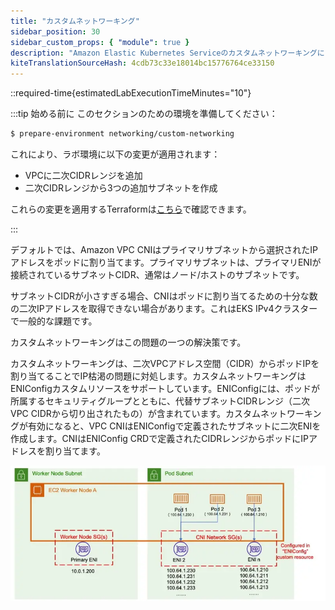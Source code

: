 ```yaml
---
title: "カスタムネットワーキング"
sidebar_position: 30
sidebar_custom_props: { "module": true }
description: "Amazon Elastic Kubernetes Serviceのカスタムネットワーキングによるポッド用の柔軟なネットワーキング。"
kiteTranslationSourceHash: 4cdb73c33e18014bc15776764ce33150
---
```


::required-time{estimatedLabExecutionTimeMinutes="10"}

:::tip 始める前に
このセクションのための環境を準備してください：

```bash wait=30 timeout=300
$ prepare-environment networking/custom-networking
```

これにより、ラボ環境に以下の変更が適用されます：

- VPCに二次CIDRレンジを追加
- 二次CIDRレンジから3つの追加サブネットを作成

これらの変更を適用するTerraformは[こちら](https://github.com/VAR::MANIFESTS_OWNER/VAR::MANIFESTS_REPOSITORY/tree/VAR::MANIFESTS_REF/manifests/modules/networking/custom-networking/.workshop/terraform)で確認できます。

:::

デフォルトでは、Amazon VPC CNIはプライマリサブネットから選択されたIPアドレスをポッドに割り当てます。プライマリサブネットは、プライマリENIが接続されているサブネットCIDR、通常はノード/ホストのサブネットです。

サブネットCIDRが小さすぎる場合、CNIはポッドに割り当てるための十分な数の二次IPアドレスを取得できない場合があります。これはEKS IPv4クラスターで一般的な課題です。

カスタムネットワーキングはこの問題の一つの解決策です。

カスタムネットワーキングは、二次VPCアドレス空間（CIDR）からポッドIPを割り当てることでIP枯渇の問題に対処します。カスタムネットワーキングはENIConfigカスタムリソースをサポートしています。ENIConfigには、ポッドが所属するセキュリティグループとともに、代替サブネットCIDRレンジ（二次VPC CIDRから切り出されたもの）が含まれています。カスタムネットワーキングが有効になると、VPC CNIはENIConfigで定義されたサブネットに二次ENIを作成します。CNIはENIConfig CRDで定義されたCIDRレンジからポッドにIPアドレスを割り当てます。

![Insights](./assets/custom-networking-intro.webp)

